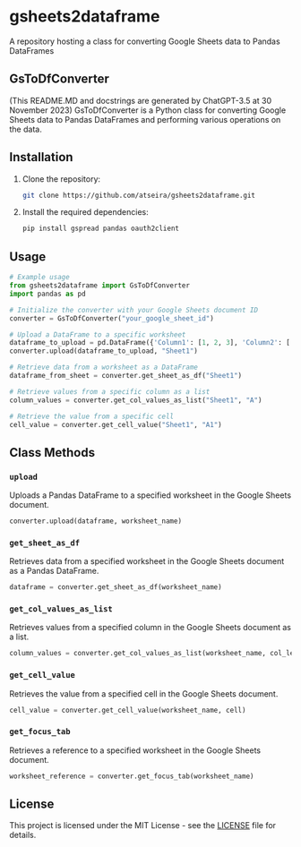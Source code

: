 # gsheets2dataframe
A repository hosting a class for converting Google Sheets data to Pandas DataFrames

## GsToDfConverter

(This README.MD and docstrings are generated by ChatGPT-3.5 at 30 November 2023)
GsToDfConverter is a Python class for converting Google Sheets data to Pandas DataFrames and performing various operations on the data.

## Installation

1. Clone the repository:

   ```bash
   git clone https://github.com/atseira/gsheets2dataframe.git
   ```

2. Install the required dependencies:

   ```bash
   pip install gspread pandas oauth2client
   ```

## Usage

```python
# Example usage
from gsheets2dataframe import GsToDfConverter
import pandas as pd

# Initialize the converter with your Google Sheets document ID
converter = GsToDfConverter("your_google_sheet_id")

# Upload a DataFrame to a specific worksheet
dataframe_to_upload = pd.DataFrame({'Column1': [1, 2, 3], 'Column2': ['A', 'B', 'C']})
converter.upload(dataframe_to_upload, "Sheet1")

# Retrieve data from a worksheet as a DataFrame
dataframe_from_sheet = converter.get_sheet_as_df("Sheet1")

# Retrieve values from a specific column as a list
column_values = converter.get_col_values_as_list("Sheet1", "A")

# Retrieve the value from a specific cell
cell_value = converter.get_cell_value("Sheet1", "A1")
```

## Class Methods

### `upload`

Uploads a Pandas DataFrame to a specified worksheet in the Google Sheets document.

```python
converter.upload(dataframe, worksheet_name)
```

### `get_sheet_as_df`

Retrieves data from a specified worksheet in the Google Sheets document as a Pandas DataFrame.

```python
dataframe = converter.get_sheet_as_df(worksheet_name)
```

### `get_col_values_as_list`

Retrieves values from a specified column in the Google Sheets document as a list.

```python
column_values = converter.get_col_values_as_list(worksheet_name, col_letter)
```

### `get_cell_value`

Retrieves the value from a specified cell in the Google Sheets document.

```python
cell_value = converter.get_cell_value(worksheet_name, cell)
```

### `get_focus_tab`

Retrieves a reference to a specified worksheet in the Google Sheets document.

```python
worksheet_reference = converter.get_focus_tab(worksheet_name)
```

## License

This project is licensed under the MIT License - see the [LICENSE](LICENSE) file for details.
